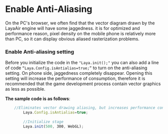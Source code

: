# Enable Anti-Aliasing



On the PC's browser, we often find that the vector diagram drawn by the LayaAir engine will have some jaggedness. it is for optimized and performance reason, pixel density on the mobile phone is relatively more than PC, so it can display obvious aliased rasterization problems.



### Enable Anti-aliasing setting

Before you initialize the code in the `"Laya.init();"` you can also add a line of code `“Laya.Config.isAntialias=true;”` to turn on the anti-aliasing setting. On phone side, jaggedness completely disappear. Opening this setting will increase the performance of consumption, therefore it is recommended that the game development process contain vector graphics as less as possible.

**The sample code is as follows**:

```javascript
    //Eliminates vector drawing aliasing, but increases performance consumption
        Laya.Config.isAntialias=true;
         
        //Initialize stage
        Laya.init(500, 300, WebGL);
```
